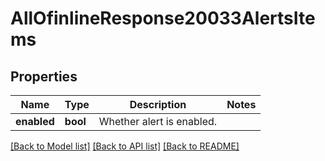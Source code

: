 # AllOfinlineResponse20033AlertsItems

## Properties
Name | Type | Description | Notes
------------ | ------------- | ------------- | -------------
**enabled** | **bool** | Whether alert is enabled. | 

[[Back to Model list]](../../README.md#documentation-for-models) [[Back to API list]](../../README.md#documentation-for-api-endpoints) [[Back to README]](../../README.md)

